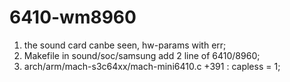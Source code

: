 # 6410-wm8960

1. the sound card canbe seen, hw-params with err;
2. Makefile in sound/soc/samsung add 2 line of 6410/8960;
3. arch/arm/mach-s3c64xx/mach-mini6410.c +391 : capless = 1;
